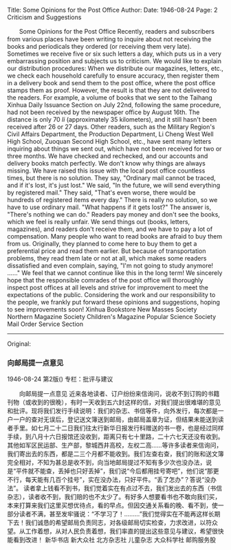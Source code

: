 Title: Some Opinions for the Post Office
Author:
Date: 1946-08-24
Page: 2
Criticism and Suggestions

　　Some Opinions for the Post Office
    Recently, readers and subscribers from various places have been writing to inquire about not receiving the books and periodicals they ordered (or receiving them very late). Sometimes we receive five or six such letters a day, which puts us in a very embarrassing position and subjects us to criticism. We would like to explain our distribution procedures: When we distribute our magazines, letters, etc., we check each household carefully to ensure accuracy, then register them in a delivery book and send them to the post office, where the post office stamps them as proof. However, the result is that they are not delivered to the readers. For example, a volume of books that we sent to the Taihang Xinhua Daily Issuance Section on July 22nd, following the same procedure, had not been received by the newspaper office by August 16th. The distance is only 70 *li* (approximately 35 kilometers), and it still hasn't been received after 26 or 27 days. Other readers, such as the Military Region's Civil Affairs Department, the Production Department, Li Cheng West Well High School, Zuoquan Second High School, etc., have sent many letters inquiring about things we sent out, which have not been received for two or three months. We have checked and rechecked, and our accounts and delivery books match perfectly. We don't know why things are always missing. We have raised this issue with the local post office countless times, but there is no solution. They say, "Ordinary mail cannot be traced, and if it's lost, it's just lost." We said, "In the future, we will send everything by registered mail." They said, "That's even worse, there would be hundreds of registered items every day." There is really no solution, so we have to use ordinary mail. "What happens if it gets lost?" The answer is, "There's nothing we can do."
    Readers pay money and don't see the books, which we feel is really unfair. We send things out (books, letters, magazines), and readers don't receive them, and we have to pay a lot of compensation. Many people who want to read books are afraid to buy them from us. Originally, they planned to come here to buy them to get a preferential price and read them earlier. But because of transportation problems, they read them late or not at all, which makes some readers dissatisfied and even complain, saying, "I'm not going to study anymore! ......" We feel that we cannot continue like this in the long term! We sincerely hope that the responsible comrades of the post office will thoroughly inspect post offices at all levels and strive for improvement to meet the expectations of the public. Considering the work and our responsibility to the people, we frankly put forward these opinions and suggestions, hoping to see improvements soon!
          Xinhua Bookstore New Masses Society Northern Magazine Society
                            Children's Magazine Popular Science Society Mail Order Service Section



<hr /> 

Original: 


### 向邮局提一点意见

1946-08-24
第2版()
专栏：批评与建议

　　向邮局提一点意见
    近来各地读者、订户纷纷来信询问，说收不到订购的书籍刊物（或收到的很晚），有时一天收到五六封这样的信，对我们提出很难堪的意见和批评。现将我们发行手续说明：我们的杂志、书信等件，向外发行，每次都是一户一户的查对无误后，登记送文簿送到邮局，由邮局盖章为证，但结果未能送到读者手里。如七月二十二日我们往太行新华日报发行科赠送的书一卷，也是经过同样手续，到八月十六日报馆还没收到，距离只有七十里路，二十六七天还没有收到。其他如军区民运部、生产部，黎城西井高校，左权二高……等许多读者来信询问，我们寄出去的东西，都是二三个月都不能收到。我们左查右查，我们的账和送文簿完全相对，不知为甚总是收不到，向当地邮局提过不知有多少次也没办法，说是“平件就不能查，丢掉也只好丢掉”，我们说“今后都用挂号寄吧”，他们说“那更不行，每天能有几百个挂号”，实在没办法，只好平件。“丢了怎办”？答说“没办法”。
    读者拿上钱看不到书，我们觉着实在有点过不去，我们发出去的东西（书信杂志），读者收不到，我们赔的也不太少了。有好多人想要看书也不敢向我们买，本来打算来我们这里买想优待点，看的早点。但因交通关系看的晚、看不到，使一部分读者不满，甚至发牢骚说：“不学习了！………”我们觉得实在不能再这样长期下去！我们诚恳的希望邮局负责同志，对各级邮局切实检查，力求改进，以符众望。从工作着想，从对人民负责着想，我们率直的提出这些意见与建议，希望很快能看到改进！
          新华书店  新大众社  北方杂志社
                            儿童杂志  大众科学社    邮购服务股
